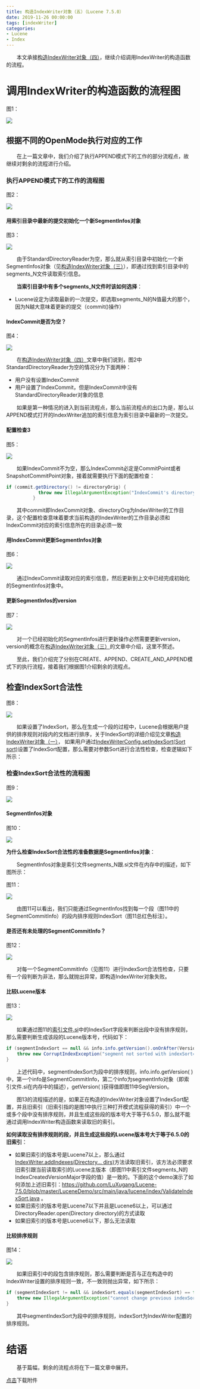 ```yaml
---
title: 构造IndexWriter对象（五）（Lucene 7.5.0）
date: 2019-11-26 00:00:00
tags: [indexWriter]
categories:
- Lucene
- Index
---
```


&emsp;&emsp;本文承接[构造IndexWriter对象（四）](https://www.amazingkoala.com.cn/Lucene/Index/2019/1125/构造IndexWriter对象（四）)，继续介绍调用IndexWriter的构造函数的流程。

# 调用IndexWriter的构造函数的流程图

图1：

<img src="http://www.amazingkoala.com.cn/uploads/lucene/index/IndexWriter/构造IndexWriter对象（五）/1.png">

## 根据不同的OpenMode执行对应的工作

&emsp;&emsp;在上一篇文章中，我们介绍了执行APPEND模式下的工作的部分流程点，故继续对剩余的流程进行介绍。

### 执行APPEND模式下的工作的流程图

图2：

<img src="http://www.amazingkoala.com.cn/uploads/lucene/index/IndexWriter/构造IndexWriter对象（五）/2.png">

#### 用索引目录中最新的提交初始化一个新SegmentInfos对象

图3：

<img src="http://www.amazingkoala.com.cn/uploads/lucene/index/IndexWriter/构造IndexWriter对象（五）/3.png">

&emsp;&emsp;由于StandardDirectoryReader为空，那么就从索引目录中初始化一个新SegmentInfos对象（见[构造IndexWriter对象（三）](https://www.amazingkoala.com.cn/Lucene/Index/2019/1118/构造IndexWriter对象（三）)），即通过找到索引目录中的segments_N文件读取索引信息。

&emsp;&emsp;**当索引目录中有多个segments_N文件时该如何选择**：

- Lucene设定为读取最新的一次提交，即选取segments_N的N值最大的那个，因为N越大意味着更新的提交（commit()操作）

#### IndexCommit是否为空？

图4：

<img src="http://www.amazingkoala.com.cn/uploads/lucene/index/IndexWriter/构造IndexWriter对象（五）/4.png">

&emsp;&emsp;在[构造IndexWriter对象（四）](https://www.amazingkoala.com.cn/Lucene/Index/2019/1125/构造IndexWriter对象（四）)文章中我们说到，图2中StandardDirectoryReader为空的情况分为下面两种：

- 用户没有设置IndexCommit
- 用户设置了IndexCommit，但是IndexCommit中没有StandardDirectoryReader对象的信息

&emsp;&emsp;如果是第一种情况的进入到当前流程点，那么当前流程点的出口为是，那么以APPEND模式打开的IndexWriter追加的索引信息为索引目录中最新的一次提交。

#### 配置检查3

图5：

<img src="http://www.amazingkoala.com.cn/uploads/lucene/index/IndexWriter/构造IndexWriter对象（五）/5.png">

&emsp;&emsp;如果IndexCommit不为空，那么IndexCommit必定是CommitPoint或者SnapshotCommitPoint对象，接着就需要执行下面的配置检查：

```java
if (commit.getDirectory() != directoryOrig) {
            throw new IllegalArgumentException("IndexCommit's directory doesn't match my directory, expected=" + directoryOrig + ", got=" + commit.getDirectory());
          }
```

&emsp;&emsp;其中commit即IndexCommit对象、directoryOrg为IndexWriter的工作目录，这个配置检查意味着要求当前构造的IndexWriter的工作目录必须和IndexCommit对应的索引信息所在的目录必须一致

#### 用IndexCommit更新SegmentInfos对象

图6：

<img src="http://www.amazingkoala.com.cn/uploads/lucene/index/IndexWriter/构造IndexWriter对象（五）/6.png">

&emsp;&emsp;通过IndexCommit读取对应的索引信息，然后更新到上文中已经完成初始化的SegmentInfos对象中。

#### 更新SegmentInfos的version

图7：

<img src="http://www.amazingkoala.com.cn/uploads/lucene/index/IndexWriter/构造IndexWriter对象（五）/7.png">

&emsp;&emsp;对一个已经初始化的SegmentInfos进行更新操作必然需要更新version，version的概念在[构造IndexWriter对象（三）](https://www.amazingkoala.com.cn/Lucene/Index/2019/1118/构造IndexWriter对象（三）)的文章中介绍，这里不赘述。

&emsp;&emsp;至此，我们介绍完了分别在CREATE、APPEND、CREATE_AND_APPEND模式下的执行流程，接着我们根据图1介绍剩余的流程点。

## 检查IndexSort合法性

图8：

<img src="http://www.amazingkoala.com.cn/uploads/lucene/index/IndexWriter/构造IndexWriter对象（五）/8.png">

&emsp;&emsp;如果设置了IndexSort，那么在生成一个段的过程中，Lucene会根据用户提供的排序规则对段内的文档进行排序，关于IndexSort的详细介绍见文章[构造IndexWriter对象（一）](https://www.amazingkoala.com.cn/Lucene/Index/2019/1111/构造IndexWriter对象（一）)， 如果用户通过[IndexWriterConfig.setIndexSort(Sort sort)](https://github.com/LuXugang/Lucene-7.5.0/blob/master/solr-7.5.0/lucene/core/src/java/org/apache/lucene/index/IndexWriterConfig.java)设置了IndexSort配置，那么需要对参数Sort进行合法性检查，检查逻辑如下所示：

### 检查IndexSort合法性的流程图

图9：

<img src="http://www.amazingkoala.com.cn/uploads/lucene/index/IndexWriter/构造IndexWriter对象（五）/9.png">

#### SegmentInfos对象

图10：

<img src="http://www.amazingkoala.com.cn/uploads/lucene/index/IndexWriter/构造IndexWriter对象（五）/10.png">

**为什么检查IndexSort合法性的准备数据是SegmentInfos对象**：

&emsp;&emsp;SegmentInfos对象是索引文件segments_N跟.si文件在内存中的描述，如下图所示：

图11：

<img src="http://www.amazingkoala.com.cn/uploads/lucene/index/IndexWriter/构造IndexWriter对象（五）/11.png">

&emsp;&emsp;由图11可以看出，我们只能通过SegmentInfos找到每一个段（图11中的SegmentCommitInfo）的段内排序规则IndexSort（图11总红色标注）。

#### 是否还有未处理的SegmentCommitInfo？

图12：

<img src="http://www.amazingkoala.com.cn/uploads/lucene/index/IndexWriter/构造IndexWriter对象（五）/12.png">

&emsp;&emsp;对每一个SegmentCommitInfo（见图11）进行IndexSort合法性检查，只要有一个段判断为非法，那么就抛出异常，即构造IndexWriter对象失败。

#### 比较Lucene版本

图13：

<img src="http://www.amazingkoala.com.cn/uploads/lucene/index/IndexWriter/构造IndexWriter对象（五）/13.png">

&emsp;&emsp;如果通过图11的[索引文件.si](https://www.amazingkoala.com.cn/Lucene/suoyinwenjian/2019/0605/索引文件之si)中的IndexSort字段来判断出段中没有排序规则，那么需要判断生成该段的Lucene版本号，代码如下：

```java
if (segmentIndexSort == null && info.info.getVersion().onOrAfter(Version.LUCENE_6_5_0)){
    throw new CorruptIndexException("segment not sorted with indexSort=" + segmentIndexSort, info.info.toString());
}
```

&emsp;&emsp;上述代码中，segmentIndexSort为段中的排序规则，info.info.getVersion( )中，第一个info是SegmentCommitInfo，第二个info为segmentInfo对象（即索引文件.si在内存中的描述），getVersion( )获得值即图11中SegVersion。

&emsp;&emsp;图13的流程描述的是，如果正在构造的IndexWriter对象设置了IndexSort配置，并且旧索引（旧索引指的是图1中执行三种打开模式流程获得的索引）中一个或多个段中没有排序规则，并且生成这些段的版本号大于等于6.5.0，那么就不能通过调用IndexWriter构造函数来读取旧的索引。

**如何读取没有排序规则的段，并且生成这些段的Lucene版本号大于等于6.5.0的旧索引**：

- 如果旧索引的版本号是Lucene7以上，那么通过[IndexWriter.addIndexes(Directory... dirs)](https://github.com/LuXugang/Lucene-7.5.0/blob/master/solr-7.5.0/lucene/core/src/java/org/apache/lucene/index/IndexWriter.java)方法读取旧索引，该方法必须要求旧索引跟当前读取索引的Lucene主版本（即图11中索引文件segments_N的IndexCreatedVersionMajor字段的值）是一致的。下面的这个demo演示了如何添加上述旧索引：https://github.com/LuXugang/Lucene-7.5.0/blob/master/LuceneDemo/src/main/java/lucene/index/ValidateIndexSort.java 。
- 如果旧索引的版本号是Lucene7以下并且是Lucene6以上，可以通过DirectoryReader.open(Directory directory)的方式读取
- 如果旧索引的版本号是Lucene6以下，那么无法读取

#### 比较排序规则

图14：

<img src="http://www.amazingkoala.com.cn/uploads/lucene/index/IndexWriter/构造IndexWriter对象（五）/14.png">

&emsp;&emsp;如果旧索引中的段包含排序规则，那么需要判断是否与正在构造中的IndexWriter设置的排序规则一致，不一致则抛出异常，如下所示：

```java
if (segmentIndexSort != null && indexSort.equals(segmentIndexSort) == false) {
    throw new IllegalArgumentException("cannot change previous indexSort=" + segmentIndexSort + " (from segment=" + info + ") to new indexSort=" + indexSort);
}
```

&emsp;&emsp;其中segmentIndexSort为段中的排序规则，indexSort为IndexWriter配置的排序规则。

# 结语

&emsp;&emsp;基于篇幅，剩余的流程点将在下一篇文章中展开。

[点击](http://www.amazingkoala.com.cn/attachment/Lucene/Index/IndexWriter/构造IndexWriter对象（五）/构造IndexWriter对象（五）.zip)下载附件